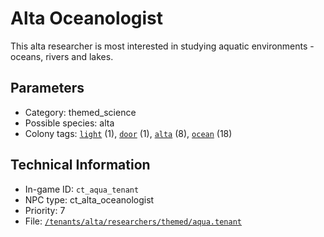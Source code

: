 # Alta Oceanologist

This alta researcher is most interested in studying aquatic environments - oceans, rivers and lakes.

## Parameters

- Category: themed_science
- Possible species: alta
- Colony tags: [`light`](https://ceterai.github.io/MyEnternia/Wiki/Tags/Light) (1), [`door`](https://ceterai.github.io/MyEnternia/Wiki/Tags/Door) (1), [`alta`](https://ceterai.github.io/MyEnternia/Wiki/Tags/Alta) (8), [`ocean`](https://ceterai.github.io/MyEnternia/Wiki/Tags/Ocean) (18)

## Technical Information

- In-game ID: `ct_aqua_tenant`
- NPC type: ct_alta_oceanologist
- Priority: 7
- File: [`/tenants/alta/researchers/themed/aqua.tenant`](https://github.com/Ceterai/Enternia/blob/main/tenants/alta/researchers/themed/aqua.tenant)
